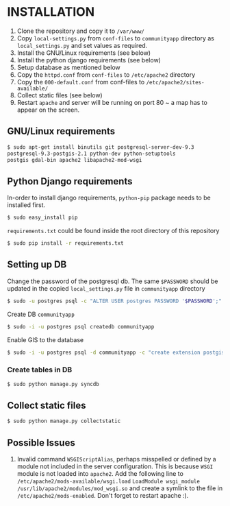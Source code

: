 # INSTALLATION 
1. Clone the repository and copy it to `/var/www/`
2. Copy `local-settings.py` from `conf-files` to `communityapp` 
directory as  `local_settings.py` and set values as required.
3. Install the GNU/Linux requirements (see below)
4. Install the python django requirements (see below)
5. Setup database as mentioned below
6. Copy the `httpd.conf` from `conf-files` to `/etc/apache2` directory
7. Copy the `000-default.conf` from conf-files to 
`/etc/apache2/sites-available/`
8. Collect static files (see below)
9. Restart `apache` and server will be running on port 80 ~ a map has to
appear on the screen.

## GNU/Linux requirements
```bash
$ sudo apt-get install binutils git postgresql-server-dev-9.3 
postgresql-9.3-postgis-2.1 python-dev python-setuptools
postgis gdal-bin apache2 libapache2-mod-wsgi
```

## Python Django requirements
In-order to install django requirements, `python-pip` package needs to be
installed first. 
```bash
$ sudo easy_install pip
```
`requirements.txt` could be found inside the root directory of this 
repository
```bash
$ sudo pip install -r requirements.txt
```

## Setting up DB
Change the password of the postgresql db. The same `$PASSWORD` should be 
updated in the copied `local_settings.py` file in `communityapp` directory
```bash
$ sudo -u postgres psql -c "ALTER USER postgres PASSWORD '$PASSWORD';"
```
Create DB `communityapp`
```bash
$ sudo -i -u postgres psql createdb communityapp
```
Enable GIS to the database
```bash
$ sudo -i -u postgres psql -d communityapp -c "create extension postgis;"
```

### Create tables in DB
```bash
$ sudo python manage.py syncdb
```

## Collect static files 
```bash
$ sudo python manage.py collectstatic
```

## Possible Issues
1. Invalid command `WSGIScriptAlias`, perhaps misspelled or defined by a 
module not included in the server configuration.
This is because `WSGI` module is not loaded into `apache2`. Add the 
following line to `/etc/apache2/mods-available/wsgi.load`
`LoadModule wsgi_module /usr/lib/apache2/modules/mod_wsgi.so` and create
a symlink to the file in `/etc/apache2/mods-enabled`. Don't forget to 
restart apache :).
